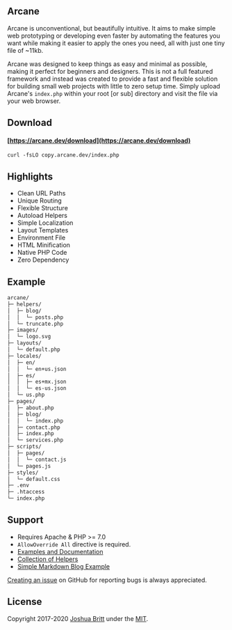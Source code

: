 ## Arcane

Arcane is unconventional, but beautifully intuitive. It aims to make simple web prototyping or developing even faster by automating the features you want while making it easier to apply the ones you need, all with just one tiny file of ~11kb.

Arcane was designed to keep things as easy and minimal as possible, making it perfect for beginners and designers. This is not a full featured framework and instead was created to provide a fast and flexible solution for building small web projects with little to zero setup time. Simply upload Arcane's `index.php` within your root [or sub] directory and visit the file via your web browser.

## Download

#### [https://arcane.dev/download](https://arcane.dev/download)

``` shell
curl -fsLO copy.arcane.dev/index.php
```

## Highlights

- Clean URL Paths
- Unique Routing
- Flexible Structure
- Autoload Helpers
- Simple Localization
- Layout Templates
- Environment File
- HTML Minification
- Native PHP Code
- Zero Dependency

## Example

``` txt
arcane/
├─ helpers/
│  ├─ blog/
│  │  └─ posts.php
│  └─ truncate.php
├─ images/
│  └─ logo.svg
├─ layouts/
│  └─ default.php
├─ locales/
│  ├─ en/
│  │  └─ en+us.json
│  ├─ es/
│  │  ├─ es+mx.json
│  │  └─ es-us.json
│  └─ us.php
├─ pages/
│  ├─ about.php
│  ├─ blog/
│  │  └─ index.php
│  ├─ contact.php
│  ├─ index.php
│  └─ services.php
├─ scripts/
│  ├─ pages/
│  │  └─ contact.js
│  └─ pages.js
├─ styles/
│  └─ default.css
├─ .env
├─ .htaccess
└─ index.php
```

## Support

- Requires Apache & PHP >= 7.0
- `AllowOverride All` directive is required.
- [Examples and Documentation](https://github.com/MEDIA76/arcane/blob/master/MANUAL.md)
- [Collection of Helpers](https://github.com/MEDIA76/arcane-helpers)
- [Simple Markdown Blog Example](https://github.com/capachow/arcane-blog)

[Creating an issue](https://github.com/MEDIA76/arcane/issues) on GitHub for reporting bugs is always appreciated.

## License

Copyright 2017-2020 [Joshua Britt](https://github.com/capachow) under the [MIT](LICENSE.md).